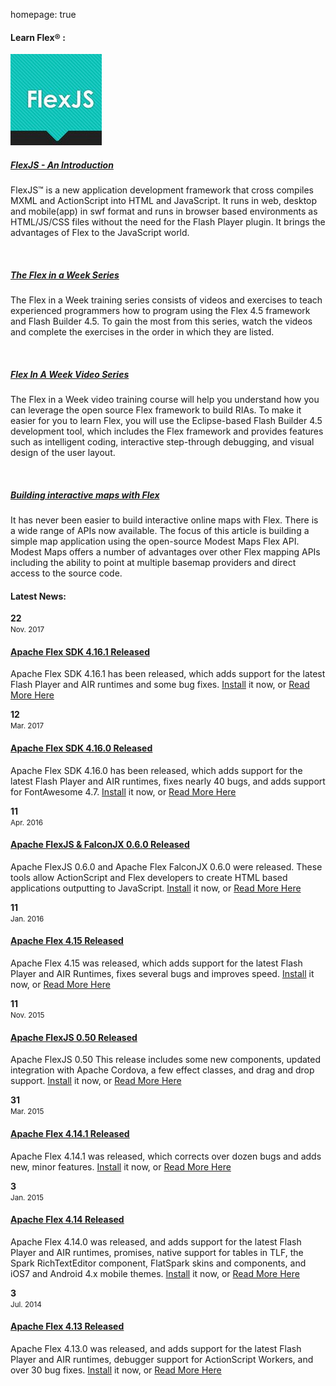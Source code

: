 homepage:    true

<!-- Learn Flex Start -->
<div class="row-fluid">

<div class="span8">

<div class="headline marginbottom"><h4>Learn Flex® :</h4></div>
<div class="row-fluid">
<!-- Project -->
<div class="span3">
    <div class="picture"><a href="http://www.slideshare.net/bigosmallm/flexjs-an-introduction"><img src="images/training/FlexJSAnIntroduction.png" alt=""/><div class="image-overlay-link"></div></a></div>
    <div class="item-description">
        <h5><a href="http://www.slideshare.net/bigosmallm/flexjs-an-introduction">FlexJS - An Introduction</a></h5>
        <p>FlexJS™ is a new application development framework that cross compiles MXML and ActionScript into HTML and JavaScript. It runs in web, desktop and mobile(app) in swf format and 
		runs in browser based environments as HTML/JS/CSS files without the need for the Flash Player plugin. It brings the advantages of Flex to the JavaScript world.</p>
    </div>
</div>

<!-- Project -->
<div class="span3">
    <div class="picture"><a href="http://www.adobe.com/devnet/flex/videotraining/exercises/ex1_01.html"><img src="images/training/FlexInAWeek.png" alt=""/><div class="image-overlay-link"></div></a></div>
    <div class="item-description">
        <h5><a href="http://www.adobe.com/devnet/flex/videotraining/exercises/ex1_01.html">The Flex in a Week Series</a></h5>
        <p>The Flex in a Week training series consists of videos and exercises to teach experienced programmers how to program using the Flex 4.5 framework and Flash Builder 4.5. To gain the most from this series, watch the videos and complete the exercises in the order in which they are listed.</p>
    </div>
</div>



<!-- Project -->
<div class="span3">
    <div class="picture"><a href="http://www.adobe.com/devnet/flex/videotraining.html"><img src="images/training/FlexInAWeekVideo.png" alt=""/><div class="image-overlay-link"></div></a></div>
    <div class="item-description">
        <h5><a href="http://www.adobe.com/devnet/flex/videotraining.html">Flex In A Week Video Series</a></h5>
        <p>The Flex in a Week video training course will help you understand how you can leverage the open source Flex framework to build RIAs. To make it easier for you to learn Flex, you will use the Eclipse-based Flash Builder 4.5 development tool, which includes the Flex framework and provides features such as intelligent coding, interactive step-through debugging, and visual design of the user layout.</p>
    </div>
</div>

<!-- Project -->
<div class="span3">
    <div class="picture"><a href="http://www.adobe.com/devnet/flex/articles/interactive_maps.html"><img src="images/training/1296459538876.jpg" alt=""/><div class="image-overlay-link"></div></a></div>
    <div class="item-description">
        <h5><a href="http://www.adobe.com/devnet/flex/articles/interactive_maps.html">Building interactive maps with Flex</a></h5>
        <p>It has never been easier to build interactive online maps with Flex. There is a wide range of APIs now available. The focus of this article is building a simple map application using the open-source Modest Maps Flex API. Modest Maps offers a number of advantages over other Flex mapping APIs including the ability to point at multiple basemap providers and direct access to the source code. </p>
    </div>
</div>

</div>

</div>
<!-- Learn Flex End -->
<!-- News Start -->
<div class="span4">

<div class="headline marginbottom"><h4>Latest News:</h4></div>
<div class="row-fluid">

<div class="entry">
<span class="meta"><strong>22</strong><br><small>Nov. 2017</small></span>
<div>
<h4><a href="https://blogs.apache.org/flex/entry/apache-flex-4-16-1"><u>Apache Flex SDK 4.16.1 Released</u></a></h4>
<p>Apache Flex SDK 4.16.1 has been released, which adds support for the latest Flash Player and AIR runtimes and some bug fixes. <a href="http://flex.apache.org/installer.html">Install</a> it now, or <a href="https://blogs.apache.org/flex/entry/apache-flex-4-16-1">Read More Here</a></p>
</div>
</div>

<div class="entry">
<span class="meta"><strong>12</strong><br><small>Mar. 2017</small></span>
<div>
<h4><a href="https://blogs.apache.org/flex/entry/apache-flex-4-16-0"><u>Apache Flex SDK 4.16.0 Released</u></a></h4>
<p>Apache Flex SDK 4.16.0 has been released, which adds support for the latest Flash Player and AIR runtimes, fixes nearly 40 bugs, and adds support for FontAwesome 4.7. <a href="http://flex.apache.org/installer.html">Install</a> it now, or <a href="https://blogs.apache.org/flex/entry/apache-flex-4-16-0">Read More Here</a></p>
</div>
</div>

<div class="entry">
<span class="meta"><strong>11</strong><br><small>Apr. 2016</small></span>
<div>
<h4><a href="https://blogs.apache.org/flex/entry/apache_flexjs_0_6_0"><u>Apache FlexJS & FalconJX 0.6.0 Released</u></a></h4>
<p>Apache FlexJS 0.6.0 and Apache Flex FalconJX 0.6.0 were released.  These tools allow ActionScript and Flex developers to create HTML based applications outputting to JavaScript. <a href="http://flex.apache.org/installer.html">Install</a> it now, or <a href="https://blogs.apache.org/flex/entry/apache_flexjs_0_6_0">Read More Here</a></p>
</div>
</div>


<div class="entry">
<span class="meta"><strong>11</strong><br><small>Jan. 2016</small></span>
<div>
<h4><a href="https://blogs.apache.org/flex/entry/apache_flex_4_15_released"><u>Apache Flex 4.15 Released</u></a></h4>
<p>Apache Flex 4.15 was released, which adds support for the latest Flash Player and AIR Runtimes, fixes several bugs and improves speed.  <a href="http://flex.apache.org/installer.html">Install</a> it now, or <a href="https://blogs.apache.org/flex/entry/apache_flex_4_15_released">Read More Here</a></p>
</div>
</div>

<div class="entry">
<span class="meta"><strong>11</strong><br><small>Nov. 2015</small></span>
<div>
<h4><a href="https://blogs.apache.org/flex/entry/apache_flexjs_0_5_0"><u>Apache FlexJS 0.50 Released</u></a></h4>
<p>Apache FlexJS 0.50  This release includes some new components, updated integration with Apache Cordova, a few effect classes, and drag and drop support. <a href="http://flex.apache.org/installer.html">Install</a> it now, or <a href="https://blogs.apache.org/flex/entry/apache_flexjs_0_5_0">Read More Here</a></p>
</div>
</div>

<div class="entry">
<span class="meta"><strong>31</strong><br><small>Mar. 2015</small></span>
<div>
<h4><a href="https://blogs.apache.org/flex/entry/apache_flex_4_14_1"><u>Apache Flex 4.14.1 Released</u></a></h4>
<p>Apache Flex 4.14.1 was released, which corrects over dozen bugs and adds new, minor features.  <a href="http://flex.apache.org/installer.html">Install</a> it now, or <a href="https://blogs.apache.org/flex/entry/apache_flex_4_14_1">Read More Here</a></p>
</div>
</div>


<div class="entry">
<span class="meta"><strong>3</strong><br><small>Jan. 2015</small></span>
<div>
<h4><a href="https://blogs.apache.org/flex/entry/apache_flex_4_14_released"><u>Apache Flex 4.14 Released</u></a></h4>
<p>Apache Flex 4.14.0 was released, and adds support for the latest Flash Player and AIR runtimes, promises, native support for tables in TLF, the Spark RichTextEditor component, FlatSpark skins and components, and iOS7 and Android 4.x mobile themes. <a href="http://flex.apache.org/installer.html">Install</a> it now, or <a href="https://blogs.apache.org/flex/entry/apache_flex_4_14_released">Read More Here</a></p>
</div>
</div>

<div class="entry">
<span class="meta"><strong>3</strong><br><small>Jul. 2014</small></span>
<div>
<h4><a href="https://blogs.apache.org/flex/entry/apache_flex_sdk_4_13"><u>Apache Flex 4.13 Released</u></a></h4>
<p>Apache Flex 4.13.0 was released, and adds support for the latest Flash Player and AIR runtimes, debugger support for ActionScript Workers, and over 30 bug fixes. <a href="http://flex.apache.org/installer.html">Install</a> it now, or <a href="https://blogs.apache.org/flex/entry/apache_flex_sdk_4_13">Read More Here</a></p>
</div>
</div>

</div>


</div>

</div>
<!-- News  End -->
